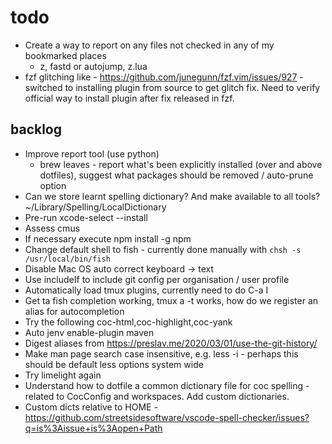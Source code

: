 # todo

* Create a way to report on any files not checked in any of my bookmarked places
  * z, fastd or autojump, z.lua
* fzf glitching like - https://github.com/junegunn/fzf.vim/issues/927 - switched
    to installing plugin from source to get glitch fix. Need to verify official
    way to install plugin after fix released in fzf.

## backlog

* Improve report tool (use python)
  * brew leaves - report what's been explicitly installed (over and above
    dotfiles), suggest what packages should be removed / auto-prune option
* Can we store learnt spelling dictionary? And make available to all tools?
    ~/Library/Spelling/LocalDictionary
* Pre-run xcode-select --install
* Assess cmus
* If necessary execute npm install -g npm
* Change default shell to fish - currently done manually with
    `chsh -s /usr/local/bin/fish`
* Disable Mac OS auto correct keyboard -> text
* Use includeIf to include git config per organisation / user profile
* Automatically load tmux plugins, currently need to do C-a I
* Get ta fish completion working, tmux a -t works, how do we register an alias
    for autocompletion
* Try the following coc-html,coc-highlight,coc-yank
* Auto jenv enable-plugin maven
* Digest aliases from https://preslav.me/2020/03/01/use-the-git-history/
* Make man page search case insensitive, e.g. less -i - perhaps this should be
    default less options system wide
* Try limelight again
* Understand how to dotfile a common dictionary file for coc spelling -
    related to CocConfig and workspaces. Add custom dictionaries.
* Custom dicts relative to HOME - https://github.com/streetsidesoftware/vscode-spell-checker/issues?q=is%3Aissue+is%3Aopen+Path
